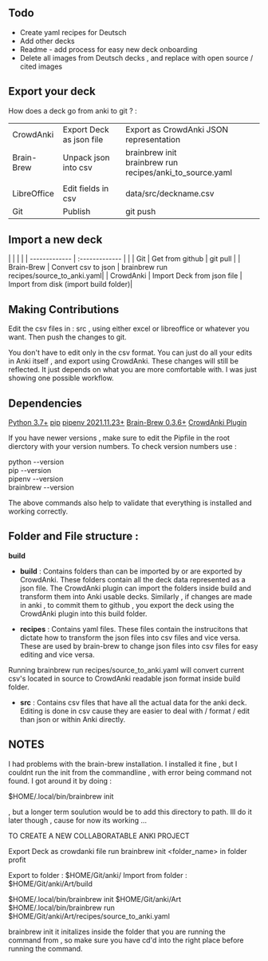 
## Todo
* Create yaml recipes for Deutsch
* Add other decks
* Readme - add process for easy new deck onboarding
* Delete all images from Deutsch decks , and replace with open source / cited images

## Export your deck

How does a deck go from anki to git ? :

|               |                          | |
| :-- | :--          | :-- |
| CrowdAnki     | Export Deck as json file | Export as CrowdAnki JSON representation|
| Brain-Brew    | Unpack json into csv    | brainbrew init <br /> brainbrew run recipes/anki_to_source.yaml|
||||
| LibreOffice   | Edit fields in csv       | data/src/deckname.csv|
| Git           | Publish                  | git push |

## Import a new deck
|               |                            | |
| ------------- | :-------------             | |
| Git           | Get from github            | git pull |
| Brain-Brew    | Convert csv to json        | brainbrew run recipes/source_to_anki.yaml|
| CrowdAnki     | Import Deck from json file | Import from disk (import build folder)|

## Making Contributions

Edit the csv files in : src , using either excel or libreoffice or whatever you
want. Then push the changes to git.

You don't have to edit only in the csv format. You can just do all your edits
in Anki itself , and export using CrowdAnki. These changes will still be
reflected. It just depends on what you are more comfortable with. I was just
showing one possible workflow.

## Dependencies

[Python 3.7+](https://www.python.org/)
[pip](https://pypi.org/project/pip/)
[pipenv 2021.11.23+](pypi.org/project/pipenv/)
[Brain-Brew 0.3.6+](github.com/ohare93/brain-brew)
[CrowdAnki Plugin](ankiweb.net/shared/info/1788670778)


If you have newer versions , make sure to edit the Pipfile in the root
dierctory with your version numbers. To check version numbers use :

python --version \
pip --version \
pipenv --version \
brainbrew --version

The above commands also help to validate that everything is installed and
working correctly.


## Folder and File structure :




**build** 


* **build** : Contains folders than can be imported by or are exported by CrowdAnki.
These folders contain all the deck data represented as a json file. The
CrowdAnki plugin can import the folders inside build and transform them into
Anki usable decks. Similarly , if changes are made in anki , to commit them to
github , you export the deck using the CrowdAnki plugin into this build folder.

* **recipes** : Contains yaml files. These files contain the instrucitons that dictate
how to transform the json files into csv files and vice versa. These are used by
brain-brew to change json files into csv files for easy editing and vice versa.

Running brainbrew run recipes/source_to_anki.yaml will convert current csv's
located in source to CrowdAnki readable json format inside build folder.

* **src** : Contains csv files that have all the actual data for the anki deck.
Editing is done in csv cause they are easier to deal with / format / edit than
json or within Anki directly.

## NOTES

I had problems with the brain-brew installation. I installed it fine , but I
couldnt run the init from the commandline , with error being command not found.
I got around it by doing : 

$HOME/.local/bin/brainbrew init 

, but a longer term soulution would be to add this directory to path. Ill do it
later though , cause for now its working ...

TO CREATE A NEW COLLABORATABLE ANKI PROJECT

Export Deck as crowdanki file
run brainbrew init <folder_name> in folder
profit


Export to folder : $HOME/Git/anki/
Import from folder :  $HOME/Git/anki/Art/build

$HOME/.local/bin/brainbrew init $HOME/Git/anki/Art
$HOME/.local/bin/brainbrew run $HOME/Git/anki/Art/recipes/source_to_anki.yaml

brainbrew init
it initalizes inside the folder that you are running the command from , so make sure you have cd'd into the right place before running the command.
